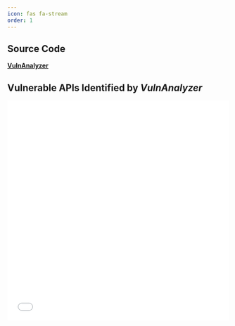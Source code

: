 ```yaml
---
icon: fas fa-stream
order: 1
---
```



## Source Code

[**VulnAnalyzer**](https://github.com/vulnAnalyzer/vulnAnalyzer.github.io/tree/main/vulnanalyzer)


## Vulnerable APIs Identified by *VulnAnalyzer*
<iframe src="/assets/data.html" width="100%" height="500px" frameborder="0"></iframe>



